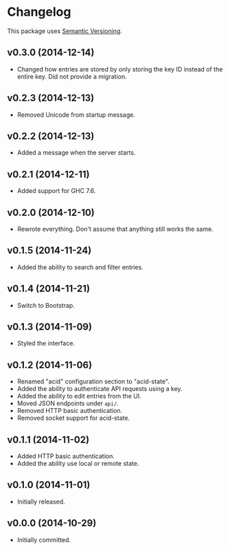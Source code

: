 # Changelog

This package uses [Semantic Versioning][1].

## v0.3.0 (2014-12-14)

- Changed how entries are stored by only storing the key ID instead of the
  entire key. Did not provide a migration.

## v0.2.3 (2014-12-13)

- Removed Unicode from startup message.

## v0.2.2 (2014-12-13)

- Added a message when the server starts.

## v0.2.1 (2014-12-11)

- Added support for GHC 7.6.

## v0.2.0 (2014-12-10)

- Rewrote everything. Don't assume that anything still works the same.

## v0.1.5 (2014-11-24)

- Added the ability to search and filter entries.

## v0.1.4 (2014-11-21)

- Switch to Bootstrap.

## v0.1.3 (2014-11-09)

- Styled the interface.

## v0.1.2 (2014-11-06)

- Renamed "acid" configuration section to "acid-state".
- Added the ability to authenticate API requests using a key.
- Added the ability to edit entries from the UI.
- Moved JSON endpoints under `api/`.
- Removed HTTP basic authentication.
- Removed socket support for acid-state.

## v0.1.1 (2014-11-02)

- Added HTTP basic authentication.
- Added the ability use local or remote state.

## v0.1.0 (2014-11-01)

- Initially released.

## v0.0.0 (2014-10-29)

- Initially committed.

[1]: http://semver.org/spec/v2.0.0.html
